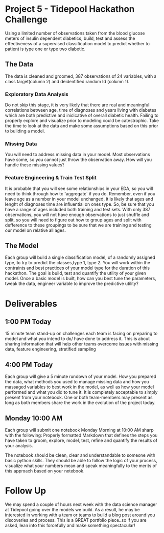 # Project 5 - Tidepool Hackathon Challenge
Using a limited number of observations taken from the blood glucose meters of insulin dependent diabetics,
build, test and assess the effectiveness of a supervised classification model to predict whether to patient is type
one or type two diabetic.

## The Data
The data is cleaned and groomed, 387 observations of 24 variables, with a class target(column 2) and
deidentified random Id (column 1).

### Exploratory Data Analysis
Do not skip this stage, it is very likely that there are real and meaningful correlations between age, time of
diagnoses and years living with diabetes which are both predictive and inidicative of overall diabetic health.
Failing to properly explore and visualize prior to modeling could be catestrophic. Take the time to look at the
data and make some assumptions based on this prior to building a model.

### Missing Data
You will need to address missing data in your model. Most observations have some, so you cannot just throw
the observation away. How will you handle these missing values?

### Feature Engineering & Train Test Split
It is probable that you will see some relationships in your EDA, so you will need to think through how to
'aggregate' if you do. Remember, even if you leave age as a number in your model unchanged, it is likely that
ages and lenght of diagnoses time are influential on ones type.
So, be sure that you have a range of ages included both training and test sets. With only 387 observations, you
will not have enough observations to just shuffle and split, so you will need to figure out how to group ages and
split with defference to these groupings to be sure that we are training and testing our model on relative all
ages.

## The Model

Each group will build a single classification model, of a randomly assigned type, to try to predict the classes,type 1, type 2. You will work within the contraints and best practices of your model type for the duration of this
hackathon. The goal is build, test and quantify the utility of your given model.
Once a basic model is built, how can you best tune the parameters, tweak the data, engineer variable to
improve the predictive utility?

# Deliverables

## 1:00 PM Today
15 minute team stand-up on challenges each team is facing on preparing to model and what you intend to do/
have done to address it. This is about sharing information that will help other teams overcome issues with
missing data, feature engineering, stratified sampling

## 4:00 PM Today
Each group will give a 5 minute rundown of your model. How you prepared the data, what methods you used to
manage missing data and how you massaged variables to best work in the model, as well as how your model
performed and what you did to tune it.
It is completely acceptable to simply present from your notebook. One or both team-members may present as
long as both members share the work in the evolution of the project today.

## Monday 10:00 AM
Each group will submit one notebook Monday Morning at 10:00 AM sharp with the following:
Properly formatted Markdown that defines the steps you have taken to groom, explore, model, test, refine and
quantify the results of your analysis.

The notebook should be clean, clear and understandable to someone with basic python skills. They should be
able to follow the logic of your process, visualize what your numbers mean and speak meaningfully to the
merits of this approach based on your notebook.

# Follow Up
We may spend a couple of hours next week with the data science manager at Tidepool going over the models
we build. As a result, he may be interested in working with a team or teams to build a blog post around you
discoveries and process. This is a GREAT portfolio piece..so if you are asked, lean into this forcefully and make
something spectacular!





